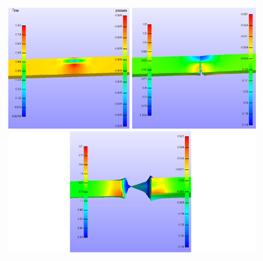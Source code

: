 
 <br>
 <img height="500" src="largedeformationteartest.png" />
 </br>
 
<object width="400" height="400" data="FEBioTheoryManual.pdf"></object>


